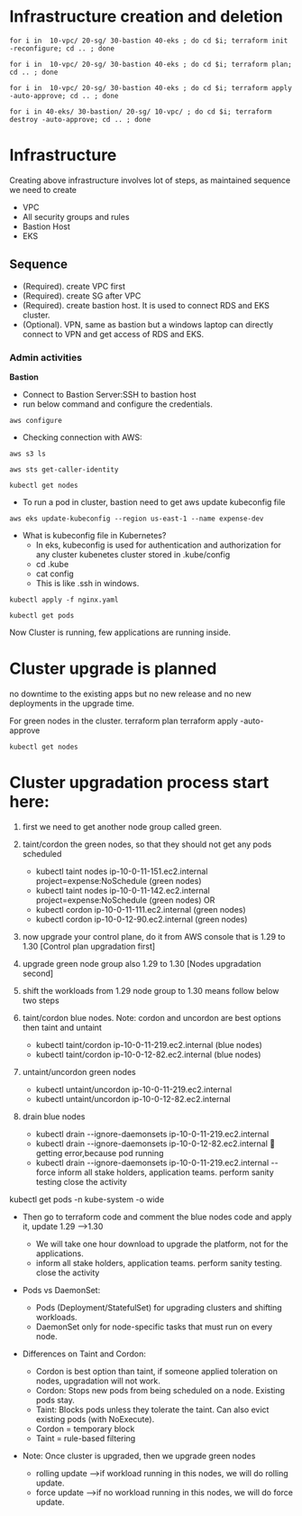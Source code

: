 # Infrastructure creation and deletion

```
for i in  10-vpc/ 20-sg/ 30-bastion 40-eks ; do cd $i; terraform init -reconfigure; cd .. ; done 
```

```
for i in  10-vpc/ 20-sg/ 30-bastion 40-eks ; do cd $i; terraform plan; cd .. ; done 
```

```
for i in  10-vpc/ 20-sg/ 30-bastion 40-eks ; do cd $i; terraform apply -auto-approve; cd .. ; done 
```

```
for i in 40-eks/ 30-bastion/ 20-sg/ 10-vpc/ ; do cd $i; terraform destroy -auto-approve; cd .. ; done 
```

# Infrastructure
Creating above infrastructure involves lot of steps, as maintained sequence we need to create
* VPC
* All security groups and rules
* Bastion Host
* EKS

## Sequence
* (Required). create VPC first
* (Required). create SG after VPC
* (Required). create bastion host. It is used to connect RDS and EKS cluster.
* (Optional). VPN, same as bastion but a windows laptop can directly connect to VPN and get access of RDS and EKS.


### Admin activities
**Bastion**
* Connect to Bastion Server:SSH to bastion host
* run below command and configure the credentials.
```
aws configure
```
* Checking connection with AWS:
```
aws s3 ls
```
```
aws sts get-caller-identity
```
```
kubectl get nodes
```

* To run a pod in cluster, bastion need to get aws update kubeconfig file
```
aws eks update-kubeconfig --region us-east-1 --name expense-dev
```
* What is kubeconfig file in Kubernetes?
    *  In eks, kubeconfig is used for authentication and authorization for any cluster kubenetes cluster stored in .kube/config
    * cd .kube
    * cat config
    * This is like .ssh in windows.

```
kubectl apply -f nginx.yaml
```
```
kubectl get pods
```

Now Cluster is running, few applications are running inside.

# Cluster upgrade is planned

no downtime to the existing apps but no new release and no new deployments in the upgrade time.

For green nodes in the cluster.
terraform plan
terraform apply -auto-approve
```
kubectl get nodes
```
# Cluster upgradation process start here:

1. first we need to get another node group called green.
2. taint/cordon the green nodes, so that they should not get any pods scheduled
    * kubectl taint nodes ip-10-0-11-151.ec2.internal project=expense:NoSchedule (green nodes)
    * kubectl taint nodes ip-10-0-11-142.ec2.internal project=expense:NoSchedule (green nodes)
    OR
    * kubectl cordon ip-10-0-11-111.ec2.internal (green nodes)
    * kubectl cordon ip-10-0-12-90.ec2.internal (green nodes)

3. now upgrade your control plane, do it from AWS console that is 1.29 to 1.30 [Control plan upgradation first]
4. upgrade green node group also 1.29 to 1.30 [Nodes upgradation second]
5. shift the workloads from 1.29 node group to 1.30 means follow below two steps

6. taint/cordon blue nodes.  Note: cordon and uncordon are best options then taint and untaint
    * kubectl taint/cordon ip-10-0-11-219.ec2.internal (blue nodes)
    * kubectl taint/cordon ip-10-0-12-82.ec2.internal (blue nodes)

7. untaint/uncordon green nodes
    * kubectl untaint/uncordon ip-10-0-11-219.ec2.internal
    * kubectl untaint/uncordon ip-10-0-12-82.ec2.internal

8. drain blue nodes
    * kubectl drain --ignore-daemonsets ip-10-0-11-219.ec2.internal
    * kubectl drain --ignore-daemonsets ip-10-0-12-82.ec2.internal  getting error,because pod running
    * kubectl drain --ignore-daemonsets ip-10-0-11-219.ec2.internal --force
inform all stake holders, application teams. perform sanity testing
close the activity

kubectl get pods -n kube-system -o wide

* Then go to terraform code and comment the blue nodes code and apply it, update 1.29 -->1.30 
    * We will take one hour download to upgrade the platform, not for the applications.
    * inform all stake holders, application teams. perform sanity testing. close the activity

* Pods vs DaemonSet:
    * Pods (Deployment/StatefulSet) for upgrading clusters and shifting workloads.
    * DaemonSet only for node-specific tasks that must run on every node.

* Differences on Taint and Cordon:
    * Cordon is best option than taint, if someone applied toleration on nodes, upgradation will not work.
    * Cordon: Stops new pods from being scheduled on a node. Existing pods stay.
    * Taint: Blocks pods unless they tolerate the taint. Can also evict existing pods (with NoExecute).
    * Cordon = temporary block
    * Taint = rule-based filtering

* Note: Once cluster is upgraded, then we upgrade green nodes 
    * rolling update -->if workload running in this nodes, we will do rolling update.
    * force update   -->if no workload running in this nodes, we will do force update.
